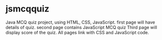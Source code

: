 # jsmcqquiz
Java MCQ quiz project, using HTML, CSS, JavaScript.
first page will have details of quiz.
second page contains JavaScript MCQ quiz
Third page will display score of the quiz.
All pages link with CSS and JavaScript code.
